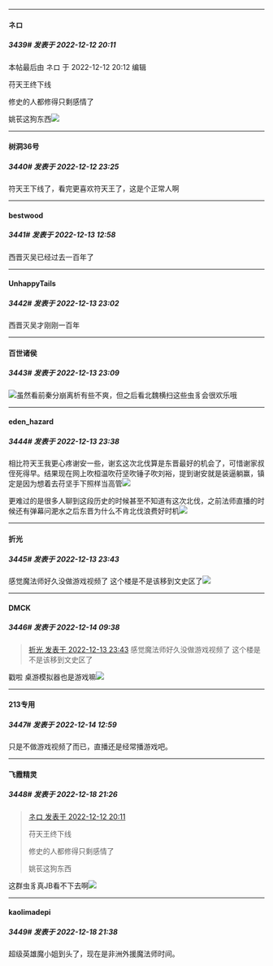 

*****

####  ネロ  
##### 3439#       发表于 2022-12-12 20:11

 本帖最后由 ネロ 于 2022-12-12 20:12 编辑 

苻天王终下线

修史的人都修得只剩感情了

姚苌这狗东西<img src="https://static.saraba1st.com/image/smiley/face2017/101.png" referrerpolicy="no-referrer">



*****

####  树洞36号  
##### 3440#       发表于 2022-12-12 23:25

符天王下线了，看完更喜欢符天王了，这是个正常人啊



*****

####  bestwood  
##### 3441#       发表于 2022-12-13 12:58

西晋灭吴已经过去一百年了



*****

####  UnhappyTails  
##### 3442#       发表于 2022-12-13 23:02

西晋灭吴才刚刚一百年

*****

####  百世诸侯  
##### 3443#       发表于 2022-12-13 23:09

<img src="https://static.saraba1st.com/image/smiley/face2017/065.png" referrerpolicy="no-referrer">虽然看前秦分崩离析有些不爽，但之后看北魏横扫这些虫豸会很欢乐哦



*****

####  eden_hazard  
##### 3444#       发表于 2022-12-13 23:38

相比符天王我更心疼谢安一些，谢玄这次北伐算是东晋最好的机会了，可惜谢家叔侄死得早。结果现在网上吹桓温吹苻坚吹锤子吹刘裕，提到谢安就是装逼躺赢，镇定是因为想着去苻坚手下照样当高管<img src="https://static.saraba1st.com/image/smiley/face2017/001.png" referrerpolicy="no-referrer">

更难过的是很多人聊到这段历史的时候甚至不知道有这次北伐，之前法师直播的时候还有弹幕问淝水之后东晋为什么不肯北伐浪费好时机<img src="https://static.saraba1st.com/image/smiley/face2017/125.png" referrerpolicy="no-referrer">



*****

####  折光  
##### 3445#       发表于 2022-12-13 23:43

感觉魔法师好久没做游戏视频了 这个楼是不是该移到文史区了<img src="https://static.saraba1st.com/image/smiley/face2017/065.png" referrerpolicy="no-referrer">



*****

####  DMCK  
##### 3446#       发表于 2022-12-14 09:38

<blockquote><a href="httphttps://bbs.saraba1st.com/2b/forum.php?mod=redirect&amp;goto=findpost&amp;pid=58928625&amp;ptid=1072297" target="_blank">折光 发表于 2022-12-13 23:43</a>
感觉魔法师好久没做游戏视频了 这个楼是不是该移到文史区了</blockquote>
戳啦 桌游模拟器也是游戏嘛<img src="https://static.saraba1st.com/image/smiley/face2017/009.gif" referrerpolicy="no-referrer">



*****

####  213专用  
##### 3447#       发表于 2022-12-14 12:59

只是不做游戏视频了而已，直播还是经常播游戏吧。



*****

####  飞霞精灵  
##### 3448#       发表于 2022-12-18 21:26

<blockquote><a href="httphttps://bbs.saraba1st.com/2b/forum.php?mod=redirect&amp;goto=findpost&amp;pid=58910416&amp;ptid=1072297" target="_blank">ネロ 发表于 2022-12-12 20:11</a>

苻天王终下线

修史的人都修得只剩感情了

姚苌这狗东西</blockquote>
这群虫豸真JB看不下去啊<img src="https://static.saraba1st.com/image/smiley/face2017/046.png" referrerpolicy="no-referrer">



*****

####  kaolimadepi  
##### 3449#       发表于 2022-12-18 21:38

超级英雄魔小姐到头了，现在是非洲外援魔法师时间。

